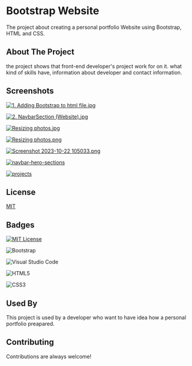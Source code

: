 # Bootstrap Website
The project about creating a personal portfolio Website using Bootstrap, HTML and CSS.


## About The Project
the project shows that  front-end developer's project work for on it. what kind of skills have, information about developer and contact information.
 
## Screenshots

<a target="_blank" href="https://imageupload.io/G1k3buAqNdICQ4i"><img  src="https://imageupload.io/ib/1GokUVwEEg5SoqK_1698152105.jpg" alt="1. Adding Bootstrap to html file.jpg"/></a>

<a target="_blank" href="https://imageupload.io/uiZwAgeUTO7qWRV"><img  src="https://imageupload.io/ib/W5PbS8NlC65GqAa_1698152105.jpg" alt="2. NavbarSection (Website).jpg"/></a>

<a target="_blank" href="https://imageupload.io/X9UD7XKAm8rNZq1"><img  src="https://imageupload.io/ib/r3nygNJu824J8hQ_1698152105.jpg" alt="Resizing photos.jpg"/></a>

<a target="_blank" href="https://imageupload.io/lG9QFXVgLzZL2rj"><img  src="https://imageupload.io/ib/LrNBNnOVaCymKdH_1698152104.png" alt="Resizing photos.png"/></a>

<a target="_blank" href="https://imageupload.io/ba3lVgapUdZ938I"><img  src="https://imageupload.io/ib/PMK6pFB65Fa5FR4_1698152105.png" alt="Screenshot 2023-10-22 105033.png"/></a>

<a href="https://ibb.co/q18wyYv"><img src="https://i.ibb.co/q18wyYv/navbar-hero-sections.png" alt="navbar-hero-sections" border="0"></a> 


<a href="https://ibb.co/9s3t849"><img src="https://i.ibb.co/9s3t849/projects.png" alt="projects" border="0"></a>

## License

[MIT](https://choosealicense.com/licenses/mit/)


## Badges

[![MIT License](https://img.shields.io/badge/License-MIT-green.svg)](https://choosealicense.com/licenses/mit/)

![Bootstrap](https://img.shields.io/badge/bootstrap-%238511FA.svg?style=for-the-badge&logo=bootstrap&logoColor=white)

![Visual Studio Code](https://img.shields.io/badge/Visual%20Studio%20Code-0078d7.svg?style=for-the-badge&logo=visual-studio-code&logoColor=white)

![HTML5](https://img.shields.io/badge/html5-%23E34F26.svg?style=for-the-badge&logo=html5&logoColor=white)

![CSS3](https://img.shields.io/badge/css3-%231572B6.svg?style=for-the-badge&logo=css3&logoColor=white)

## Used By

This project is used by a developer who want to have idea how a personal portfolio preapared. 

## Contributing

Contributions are always welcome!